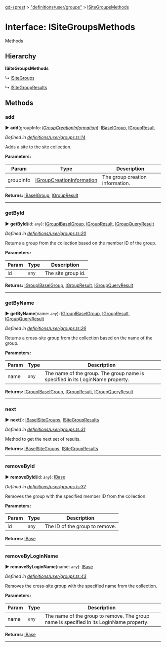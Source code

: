 [gd-sprest](../README.md) > ["definitions/user/groups"](../modules/_definitions_user_groups_.md) > [ISiteGroupsMethods](../interfaces/_definitions_user_groups_.isitegroupsmethods.md)



# Interface: ISiteGroupsMethods


Methods

## Hierarchy

**ISiteGroupsMethods**

↳  [ISiteGroups](_definitions_user_groups_.isitegroups.md)




↳  [ISiteGroupResults](_definitions_user_groups_.isitegroupresults.md)









## Methods
<a id="add"></a>

###  add

► **add**(groupInfo: *[IGroupCreationInformation](_definitions_lib_types_.igroupcreationinformation.md)*): [IBase](_definitions_lib_base_.ibase.md)[IGroup](_definitions_user_group_.igroup.md), [IGroupResult](_definitions_user_group_.igroupresult.md)




*Defined in [definitions/user/groups.ts:14](https://github.com/gunjandatta/sprest/blob/3de79f1/src/definitions/user/groups.ts#L14)*



Adds a site to the site collection.


**Parameters:**

| Param | Type | Description |
| ------ | ------ | ------ |
| groupInfo | [IGroupCreationInformation](_definitions_lib_types_.igroupcreationinformation.md)   |  The group creation information. |





**Returns:** [IBase](_definitions_lib_base_.ibase.md)[IGroup](_definitions_user_group_.igroup.md), [IGroupResult](_definitions_user_group_.igroupresult.md)





___

<a id="getbyid"></a>

###  getById

► **getById**(id: *`any`*): [IGroup](_definitions_user_group_.igroup.md)[IBase](_definitions_lib_base_.ibase.md)[IGroup](_definitions_user_group_.igroup.md), [IGroupResult](_definitions_user_group_.igroupresult.md), [IGroupQueryResult](_definitions_user_group_.igroupqueryresult.md)




*Defined in [definitions/user/groups.ts:20](https://github.com/gunjandatta/sprest/blob/3de79f1/src/definitions/user/groups.ts#L20)*



Returns a group from the collection based on the member ID of the group.


**Parameters:**

| Param | Type | Description |
| ------ | ------ | ------ |
| id | `any`   |  The site group id. |





**Returns:** [IGroup](_definitions_user_group_.igroup.md)[IBase](_definitions_lib_base_.ibase.md)[IGroup](_definitions_user_group_.igroup.md), [IGroupResult](_definitions_user_group_.igroupresult.md), [IGroupQueryResult](_definitions_user_group_.igroupqueryresult.md)





___

<a id="getbyname"></a>

###  getByName

► **getByName**(name: *`any`*): [IGroup](_definitions_user_group_.igroup.md)[IBase](_definitions_lib_base_.ibase.md)[IGroup](_definitions_user_group_.igroup.md), [IGroupResult](_definitions_user_group_.igroupresult.md), [IGroupQueryResult](_definitions_user_group_.igroupqueryresult.md)




*Defined in [definitions/user/groups.ts:26](https://github.com/gunjandatta/sprest/blob/3de79f1/src/definitions/user/groups.ts#L26)*



Returns a cross-site group from the collection based on the name of the group.


**Parameters:**

| Param | Type | Description |
| ------ | ------ | ------ |
| name | `any`   |  The name of the group. The group name is specified in its LoginName property. |





**Returns:** [IGroup](_definitions_user_group_.igroup.md)[IBase](_definitions_lib_base_.ibase.md)[IGroup](_definitions_user_group_.igroup.md), [IGroupResult](_definitions_user_group_.igroupresult.md), [IGroupQueryResult](_definitions_user_group_.igroupqueryresult.md)





___

<a id="next"></a>

###  next

► **next**(): [IBase](_definitions_lib_base_.ibase.md)[ISiteGroups](_definitions_user_groups_.isitegroups.md), [ISiteGroupResults](_definitions_user_groups_.isitegroupresults.md)




*Defined in [definitions/user/groups.ts:31](https://github.com/gunjandatta/sprest/blob/3de79f1/src/definitions/user/groups.ts#L31)*



Method to get the next set of results.




**Returns:** [IBase](_definitions_lib_base_.ibase.md)[ISiteGroups](_definitions_user_groups_.isitegroups.md), [ISiteGroupResults](_definitions_user_groups_.isitegroupresults.md)





___

<a id="removebyid"></a>

###  removeById

► **removeById**(id: *`any`*): [IBase](_definitions_lib_base_.ibase.md)




*Defined in [definitions/user/groups.ts:37](https://github.com/gunjandatta/sprest/blob/3de79f1/src/definitions/user/groups.ts#L37)*



Removes the group with the specified member ID from the collection.


**Parameters:**

| Param | Type | Description |
| ------ | ------ | ------ |
| id | `any`   |  The ID of the group to remove. |





**Returns:** [IBase](_definitions_lib_base_.ibase.md)





___

<a id="removebyloginname"></a>

###  removeByLoginName

► **removeByLoginName**(name: *`any`*): [IBase](_definitions_lib_base_.ibase.md)




*Defined in [definitions/user/groups.ts:43](https://github.com/gunjandatta/sprest/blob/3de79f1/src/definitions/user/groups.ts#L43)*



Removes the cross-site group with the specified name from the collection.


**Parameters:**

| Param | Type | Description |
| ------ | ------ | ------ |
| name | `any`   |  The name of the group to remove. The group name is specified in its LoginName property. |





**Returns:** [IBase](_definitions_lib_base_.ibase.md)





___


